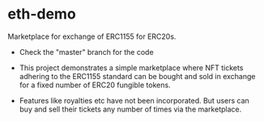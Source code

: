 # eth-demo
Marketplace for exchange of ERC1155 for ERC20s.

- Check the "master" branch for the code

- This project demonstrates a simple marketplace where NFT tickets adhering to the ERC1155 standard can be bought and sold in exchange for a fixed number of ERC20 fungible tokens.

- Features like royalties etc have not been incorporated. But users can buy and sell their tickets any number of times via the marketplace. 
